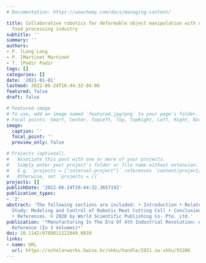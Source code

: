 ```yaml
---
# Documentation: https://wowchemy.com/docs/managing-content/

title: Collaborative robotics for deformable object manipulation with use cases from
  food processing industry
subtitle: ''
summary: ''
authors:
- P. [Long Long
- P. [Martinet Martinet
- T. [Padir Padir
tags: []
categories: []
date: '2021-01-01'
lastmod: 2022-06-24T16:44:32-04:00
featured: false
draft: false

# Featured image
# To use, add an image named `featured.jpg/png` to your page's folder.
# Focal points: Smart, Center, TopLeft, Top, TopRight, Left, Right, BottomLeft, Bottom, BottomRight.
image:
  caption: ''
  focal_point: ''
  preview_only: false

# Projects (optional).
#   Associate this post with one or more of your projects.
#   Simply enter your project's folder or file name without extension.
#   E.g. `projects = ["internal-project"]` references `content/project/deep-learning/index.md`.
#   Otherwise, set `projects = []`.
projects: []
publishDate: '2022-06-24T20:44:32.365719Z'
publication_types:
- '2'
abstract: 'The following sections are included: • Introduction • Related Work • Case
  Study: Modeling and Control of Robotic Meat Cutting Cell • Conclusion • Acknowledgments
  • References. © 2020 by World Scientific Publishing Co. Pte. Ltd.'
publication: '*Manufacturing In The Era Of 4th Industrial Revolution: A World Scientific
  Reference (In 3 Volumes)*'
doi: 10.1142/9789811222849_0010
links:
- name: URL
  url: https://scholarworks.bwise.kr/skku/handle/2021.sw.skku/93286
---
```

